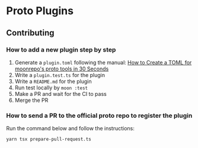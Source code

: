 # Proto Plugins 

## Contributing

### How to add a new plugin step by step

1. Generate a `plugin.toml` following the manual: [How to Create a TOML for moonrepo's proto tools in 30 Seconds
   ](https://github.com/moonrepo/moon/discussions/1505)
2. Write a `plugin.test.ts` for the plugin
3. Write a `README.md` for the plugin
4. Run test locally by `moon :test`
2. Make a PR and wait for the CI to pass
3. Merge the PR

### How to send a PR to the official proto repo to register the plugin

Run the command below and follow the instructions:

```shell
yarn tsx prepare-pull-request.ts
```
